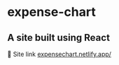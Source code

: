 # expense-chart

## A site built using React
🔗 Site link [expensechart.netlify.app/](https://expensechart.netlify.app/)
